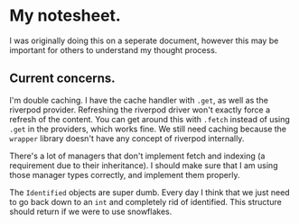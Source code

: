 # My notesheet.
I was originally doing this on a seperate document, however this may be important for others to understand my thought process.

## Current concerns.
I'm double caching. I have the cache handler with `.get`, as well as the riverpod provider. Refreshing the riverpod driver won't exactly force a refresh of the content. You can get around this with `.fetch` instead of using `.get` in the providers, which works fine. We still need caching because the `wrapper` library doesn't have any concept of riverpod internally.

There's a lot of managers that don't implement fetch and indexing (a requirement due to their inheritance). I should make sure that I am using those manager types correctly, and implement them properly.

The `Identified` objects are super dumb. Every day I think that we just need to go back down to an `int` and completely rid of identified. This structure should return if we were to use snowflakes.